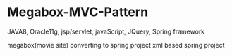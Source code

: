 # Megabox-MVC-Pattern
JAVA8, Oracle11g, jsp/servlet, javaScript, JQuery, Spring framework

megabox(movie site) converting to spring project
xml based spring project
